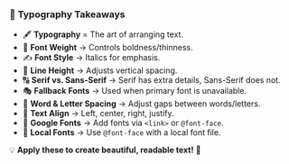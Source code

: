 ### 🎨 **Typography Takeaways**  

- 🖋 **Typography** = The art of arranging text.  
- 🔡 **Font Weight** → Controls boldness/thinness.  
- ✍ **Font Style** → Italics for emphasis.  
- 📏 **Line Height** → Adjusts vertical spacing.  
- 🔠 **Serif vs. Sans-Serif** → Serif has extra details, Sans-Serif does not.  
- 🎭 **Fallback Fonts** → Used when primary font is unavailable.  
- 📏 **Word & Letter Spacing** → Adjust gaps between words/letters.  
- 🎯 **Text Align** → Left, center, right, justify.  
- 🔗 **Google Fonts** → Add fonts via `<link>` or `@font-face`.  
- 💾 **Local Fonts** → Use `@font-face` with a local font file.  

💡 **Apply these to create beautiful, readable text!** 🚀